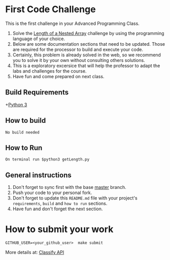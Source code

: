 First Code Challenge
====================

This is the first challenge in your Advanced Programming Class.

1. Solve the [Length of a Nested Array](https://edabit.com/challenge/yXSTvCNen2DQHyrh6) challenge by using the programming language of your choice.
2. Below are some documentation sections that need to be updated. Those are required for the processor to build and execute your code.
3. Certainly, this problem is already solved in the web, so we recommend you to solve it by your own without consulting others solutions.
4. This is a exploratory excersice that will help the professor to adapt the labs and challenges for the course.
3. Have fun and come prepared on next class.

Build Requirements
------------------
+[Python 3](https://www.python.org/downloads/)



How to build
------------
```
No build needed
```


How to Run
----------
```
On terminal run $python3 getLength.py
```


General instructions
--------------------
1. Don't forget to sync first with the base [master](https://github.com/CodersSquad/ap-labs) branch.
2. Push your code to your personal fork.
3. Don't forget to update this `README.md` file with your project's `requirements`, `build` and `how to run` sections.
4. Have fun and don't forget the next section.


How to submit your work
=======================
```
GITHUB_USER=<your_github_user>  make submit
```
More details at: [Classify API](../../classify.md)
